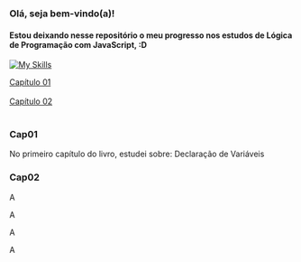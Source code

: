 ### Olá, seja bem-vindo(a)!<br/>
#### Estou deixando nesse repositório o meu progresso nos estudos de Lógica de Programação com JavaScript, :D
[![My Skills](https://skillicons.dev/icons?i=js)](https://skillicons.dev)

<p>
  <a href="#Cap01">Capítulo 01</a><br><br>
  <a href="#Cap02">Capítulo 02</a><br><br>
</p>

### Cap01
<p>No primeiro capítulo do livro, estudei sobre: Declaração de Variáveis </p>


### Cap02
<p>A</p>
<p>A</p>
<p>A</p>
<p>A</p>
